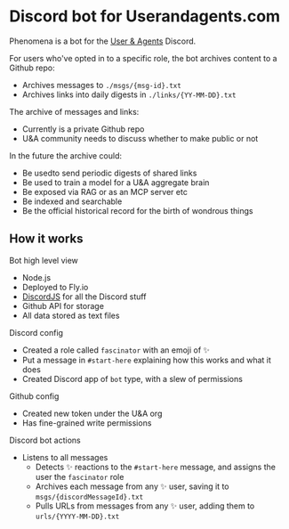# Discord bot for Userandagents.com

Phenomena is a bot for the [User & Agents](https://userandagents.com) Discord.

For users who've opted in to a specific role, the bot archives content to a Github repo:

- Archives messages to `./msgs/{msg-id}.txt`
- Archives links into daily digests in `./links/{YY-MM-DD}.txt`

The archive of messages and links:

- Currently is a private Github repo
- U&A community needs to discuss whether to make public or not

In the future the archive could:

- Be usedto send periodic digests of shared links
- Be used to train a model for a U&A aggregate brain
- Be exposed via RAG or as an MCP server etc
- Be indexed and searchable
- Be the official historical record for the birth of wondrous things

## How it works

Bot high level view
- Node.js
- Deployed to Fly.io
- [DiscordJS](https://discordjs.guide/) for all the Discord stuff
- Github API for storage
- All data stored as text files

Discord config
- Created a role called `fascinator` with an emoji of ✨
- Put a message in `#start-here` explaining how this works and what it does
- Created Discord app of `bot` type, with a slew of permissions

Github config
- Created new token under the U&A org
- Has fine-grained write permissions

Discord bot actions
- Listens to all messages
  - Detects ✨ reactions to the `#start-here` message, and assigns the user the `fascinator` role
  - Archives each message from any ✨ user, saving it to `msgs/{discordMessageId}.txt`
  - Pulls URLs from messages from any ✨ user, adding them to `urls/{YYYY-MM-DD}.txt`
